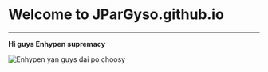 # Welcome to JParGyso.github.io
---
**Hi guys Enhypen supremacy**

![Enhypen yan guys dai po choosy](https://upload.wikimedia.org/wikipedia/en/7/78/Stranger_Things_season_4.jpg)
